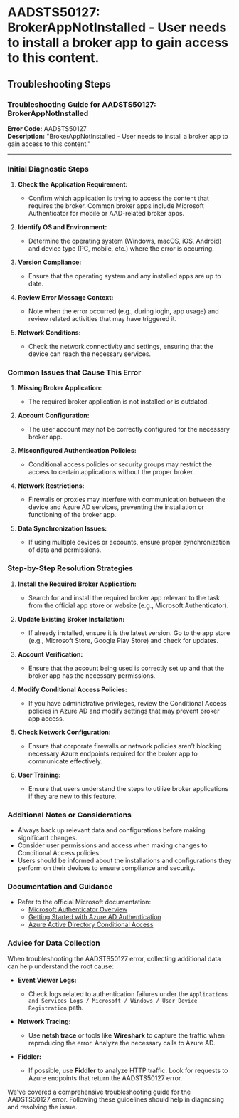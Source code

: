# AADSTS50127: BrokerAppNotInstalled - User needs to install a broker app to gain access to this content.


## Troubleshooting Steps
### Troubleshooting Guide for AADSTS50127: BrokerAppNotInstalled

**Error Code:** AADSTS50127  
**Description:** "BrokerAppNotInstalled - User needs to install a broker app to gain access to this content."

---

### Initial Diagnostic Steps

1. **Check the Application Requirement:**
   - Confirm which application is trying to access the content that requires the broker. Common broker apps include Microsoft Authenticator for mobile or AAD-related broker apps.

2. **Identify OS and Environment:**
   - Determine the operating system (Windows, macOS, iOS, Android) and device type (PC, mobile, etc.) where the error is occurring.

3. **Version Compliance:**
   - Ensure that the operating system and any installed apps are up to date.

4. **Review Error Message Context:**
   - Note when the error occurred (e.g., during login, app usage) and review related activities that may have triggered it.

5. **Network Conditions:**
   - Check the network connectivity and settings, ensuring that the device can reach the necessary services.

### Common Issues that Cause This Error

1. **Missing Broker Application:**
   - The required broker application is not installed or is outdated.

2. **Account Configuration:**
   - The user account may not be correctly configured for the necessary broker app.

3. **Misconfigured Authentication Policies:**
   - Conditional access policies or security groups may restrict the access to certain applications without the proper broker.

4. **Network Restrictions:**
   - Firewalls or proxies may interfere with communication between the device and Azure AD services, preventing the installation or functioning of the broker app.

5. **Data Synchronization Issues:**
   - If using multiple devices or accounts, ensure proper synchronization of data and permissions.

### Step-by-Step Resolution Strategies

1. **Install the Required Broker Application:**
   - Search for and install the required broker app relevant to the task from the official app store or website (e.g., Microsoft Authenticator).

2. **Update Existing Broker Installation:**
   - If already installed, ensure it is the latest version. Go to the app store (e.g., Microsoft Store, Google Play Store) and check for updates.

3. **Account Verification:**
   - Ensure that the account being used is correctly set up and that the broker app has the necessary permissions.

4. **Modify Conditional Access Policies:**
   - If you have administrative privileges, review the Conditional Access policies in Azure AD and modify settings that may prevent broker app access.

5. **Check Network Configuration:**
   - Ensure that corporate firewalls or network policies aren’t blocking necessary Azure endpoints required for the broker app to communicate effectively.

6. **User Training:**
   - Ensure that users understand the steps to utilize broker applications if they are new to this feature.

### Additional Notes or Considerations

- Always back up relevant data and configurations before making significant changes.
- Consider user permissions and access when making changes to Conditional Access policies.
- Users should be informed about the installations and configurations they perform on their devices to ensure compliance and security.
  
### Documentation and Guidance

- Refer to the official Microsoft documentation:
  - [Microsoft Authenticator Overview](https://docs.microsoft.com/en-us/azure/active-directory/user-help/howto-authenticator-app)
  - [Getting Started with Azure AD Authentication](https://docs.microsoft.com/en-us/azure/active-directory/develop/quickstart-v2-android)
  - [Azure Active Directory Conditional Access](https://docs.microsoft.com/en-us/azure/active-directory/conditional-access/overview)

### Advice for Data Collection

When troubleshooting the AADSTS50127 error, collecting additional data can help understand the root cause:

- **Event Viewer Logs:**
  - Check logs related to authentication failures under the `Applications and Services Logs / Microsoft / Windows / User Device Registration` path.

- **Network Tracing:**
  - Use **netsh trace** or tools like **Wireshark** to capture the traffic when reproducing the error. Analyze the necessary calls to Azure AD.
  
- **Fiddler:**
  - If possible, use **Fiddler** to analyze HTTP traffic. Look for requests to Azure endpoints that return the AADSTS50127 error.

We've covered a comprehensive troubleshooting guide for the AADSTS50127 error. Following these guidelines should help in diagnosing and resolving the issue.